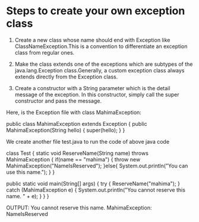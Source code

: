 # Steps to create your own exception class #

1) Create a new class whose name should end with Exception like ClassNameException.This is a convention to differentiate an exception class from regular ones.

2) Make the class extends one of the exceptions which are subtypes of the java.lang.Exception class.Generally, a custom exception class always extends directly from the Exception class.

3) Create a constructor with a String parameter which is the detail message of the exception. In this constructor, simply call the super constructor and pass the message. 

Here, is the Exception file with class MahimaException:

public class MahimaException extends Exception { public MahimaException(String hello) { super(hello);
} }

We create another file test.java to run the code of above java code

class Test { static void ReserveName(String name) throws MahimaException { if(name == "mahima") { throw new MahimaException("NameIsReserved"); }else{ System.out.println("You can use this name."); } }

public static void main(String[] args) {
    try {
       ReserveName("mahima");
    } 
    catch (MahimaException e) {
        System.out.println("You cannot reserve this name. " + e);
    }
}
}

OUTPUT:
You cannot reserve this name. MahimaException: NameIsReserved